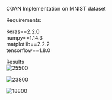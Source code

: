 CGAN Implementation on MNIST dataset

Requirements:

Keras==2.2.0<br />
numpy==1.14.3<br />
matplotlib==2.2.2<br />
tensorflow==1.8.0<br />



Results<br />
![25500](https://user-images.githubusercontent.com/13622022/41734922-f8936266-75a5-11e8-8c4b-8cd4420a48c0.png)

![23800](https://user-images.githubusercontent.com/13622022/41730443-73d1d672-7599-11e8-8346-1dee77282d6d.png)

![18800](https://user-images.githubusercontent.com/13622022/41730072-79b5b96a-7598-11e8-8a33-d8bad7abd0a4.png)

